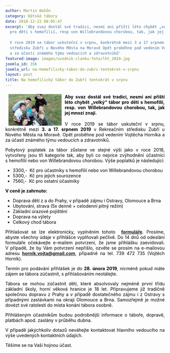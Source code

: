 ```yaml
---
author: Martin Bohůn
category: Dětské tábory
date: 2018-12-22 08:05:47
excerpt: 'Aby svaz dostál své tradici, nesmí ani příští léto chybět „velký“ tábor
  pro děti s hemofilií, resp von Willebrandovou chorobou, tak, jak jej mnozí znají

  V roce 2019 se tábor uskuteční v srpnu, konkrétně mezi 3 a 17 srpnem 2019 v Rekreačním
  středisku Zubří u Nového Města na Moravě Opět proběhne pod vedením Vojtěcha Horníka
  a za účasti známého týmu vedoucích a zdravotníků'
featured-image: images/uvodnik-clanku-foto/lht_2019.jpg
joomla_id: 356
joomla_url: na-hemofilicky-tabor-do-zubri-tentokrat-v-srpnu
layout: post
title: Na hemofilický tábor do Zubří tentokrát v srpnu
---
```


<h4 style="text-align: justify;"><span style="color: #000000;"><img src="images/uvodnik-clanku-foto/lht_2019.jpg" border="0" width="168" height="100" style="float: left; margin-left: 10px; margin-right: 10px;" />Aby svaz dostál své tradici, nesmí ani příští léto chybět „velký“ tábor pro děti s hemofilií, resp. von Willebrandovou chorobou, tak, jak jej mnozí znají.</span></h4>
<p style="text-align: justify;"><span style="color: #000000;">V roce 2019 se tábor uskuteční v srpnu, konkrétně mezi <strong>3. a 17. srpnem 2019</strong> v Rekreačním středisku Zubří u Nového Města na Moravě. Opět proběhne pod vedením Vojtěcha Horníka a za účasti známého týmu vedoucích a zdravotníků.</span></p>

<p style="text-align: justify;"><span style="color: #000000;">Pobytový poplatek za tábor zůstane ve stejné výši jako v roce 2018, vytvořeny jsou tři kategorie tak, aby byli co nejvíce zvýhodněni účastníci s hemofilií nebo von Willebrandovou chorobou. Výše poplatků je následující:</span></p>
<ul style="text-align: justify;">
<li><span style="color: #000000;">3300,-  Kč pro účastníky s hemofilií nebo von Willebrandovou chorobou</span></li>
<li><span style="color: #000000;">5300,-  Kč pro jejich sourozence</span></li>
<li><span style="color: #000000;">7560,-  Kč pro ostatní účastníky</span></li>
</ul>
<p style="text-align: justify;"><strong><span style="color: #000000;">V ceně je zahrnuto:</span></strong></p>
<ul style="text-align: justify;">
<li><span style="color: #000000;">Doprava dětí z a do Prahy, v případě zájmu i Ostravy, Olomouce a Brna</span></li>
<li><span style="color: #000000;">Ubytování, strava (5x denně + celodenní pitný režim)</span></li>
<li><span style="color: #000000;">Základní úrazové pojištění</span></li>
<li><span style="color: #000000;">Doprava na výlety</span></li>
<li><span style="color: #000000;">Celkový chod tábora</span></li>
</ul>
<p style="text-align: justify;"><span style="color: #000000;">Přihlašovat se lze elektronicky, vyplněním tohoto  <a href="https://docs.google.com/forms/d/e/1FAIpQLSdkUCPRTqsKDp6Znn6v48SRQ4F2ppJdtl6ElotYtH-S3w6Tpg/viewform" title="Letní hemofilický tábor 2019 - přihlášky"><strong><span style="text-decoration: underline;">formuláře</span></strong></a></span>. P<span style="color: #000000;">rosíme, abyste všechny údaje v přihlášce vyplňovali pečlivě. Do 14 dnů od odeslání formuláře očekávejte e-mailem potvrzení, že jsme přihlášku zaevidovali. V případě, že by Vám potvrzení nepřišlo, ozvěte se prosím na e-mailovou adresu</span> <strong><a href="mailto:hornik.vojta@gmail.com">hornik.vojta@gmail.com</a></strong>, <span style="color: #000000;">případně na tel. 739 472 735 (Vojtěch Horník).</span></p>
<p style="text-align: justify;"><span style="color: #000000;">Termín pro podávání přihlášek je do <strong>28. února 2019</strong>, nicméně pokud máte zájem se tábora zúčastnit, s přihlašováním neotálejte.</span></p>
<p style="text-align: justify;"><span style="color: #000000;">Tábora se mohou zúčastnit děti, které absolvovaly nejméně první třídu základní školy, horní věková hranice je 18 let. Připravujeme již tradičně společnou dopravu z Prahy a v případě dostatečného zájmu i z Ostravy s případnými zastávkami na okraji Olomouce a Brna. Samozřejmě je možné dovézt své ratolesti do místa konání tábora osobně.</span></p>
<p style="text-align: justify;"><span style="color: #000000;">Přihlášeným účastníkům budou podrobnější informace o táboře, dopravě, platbách apod. zaslány v průběhu dubna.</span></p>
<p style="text-align: justify;"><span style="color: #000000;">V případě jakýchkoliv dotazů neváhejte kontaktovat hlavního vedoucího na výše uvedených kontaktních údajích.</span></p>
<p style="text-align: justify;"><span style="color: #000000;">Těšíme se na Vaši hojnou účast.</span></p>
<p> </p>